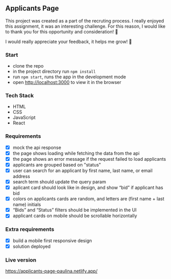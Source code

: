 ## Applicants Page

This project was created as a part of the recruting process. I really enjoyed this assignment, it was an interesting challenge. For this reason, I would like to thank you for this opportunity and consideration! :bouquet:

I would really appreciate your feedback, it helps me grow! :seedling:


### Start 
- clone the repo
- in the project directory run `npm install`
- run `npm start`, runs the app in the development mode
- open [http://localhost:3000](http://localhost:3000) to view it in the browser

### Tech Stack
- HTML
- CSS
- JavaScript
- React

### Requirements
- [x] mock the api response
- [x] the page shows loading while fetching the data from the api
- [x] the page shows an error message if the request failed to load applicants
- [x] applicants are grouped based on "status"
- [x] user can search for an applicant by first name, last name, or email address
- [x] search term should update the query param
- [x] aplicant card should look like in design, and show “bid” if applicant has bid
- [x] colors on applicants cards are random, and letters are (first name + last name) initials
- [x] “Bids” and “Status” filters should be implemented in the UI
- [x] applicant cards on mobile should be scrollable horizontally

### Extra requirements
- [x] build a mobile first responsive design
- [x] solution deployed

### Live version
https://applicants-page-paulina.netlify.app/


